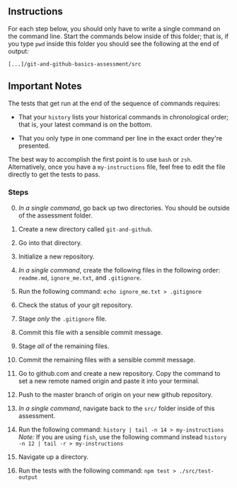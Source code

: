 ## Instructions

For each step below, you should only have to write a single command on the command line. Start the commands below inside of this folder; that is, if you type `pwd` inside this folder you should see the following at the end of output:

```bash
[...]/git-and-github-basics-assessment/src
```

## Important Notes

The tests that get run at the end of the sequence of commands requires:

* That your `history` lists your historical commands in chronological order; that is, your latest command is on the bottom.

* That you only type in one command per line in the exact order they're presented.

The best way to accomplish the first point is to use `bash` or `zsh`. Alternatively, once you have a `my-instructions` file, feel free to edit the file directly to get the tests to pass.

### Steps

0. _In a single command_, go back up two directories. You should be outside of the assessment folder.

0. Create a new directory called `git-and-github`.

0. Go into that directory.

0. Initialize a new repository.

0. _In a single command_, create the following files in the following order: `readme.md`, `ignore_me.txt`, and `.gitignore`.

0. Run the following command: `echo ignore_me.txt > .gitignore`

0. Check the status of your git repository.

0. Stage _only_ the `.gitignore` file.

0. Commit this file with a sensible commit message.

0. Stage _all_ of the remaining files.

0. Commit the remaining files with a sensible commit message.

0. Go to github.com and create a new repository. Copy the command to set a new remote named origin and paste it into your terminal.

0. Push to the master branch of origin on your new github repository.

0. _In a single command_, navigate back to the `src/` folder inside of this assessment.

0. Run the following command: `history | tail -n 14 > my-instructions`
*Note:* If you are using `fish`, use the following command instead `history -n 12 | tail -r > my-instructions`

0. Navigate up a directory.

0. Run the tests with the following command: `npm test > ./src/test-output`
